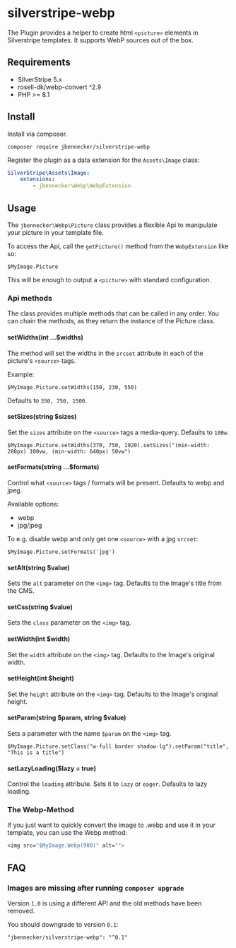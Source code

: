 # silverstripe-webp

The Plugin provides a helper to create html `<picture>` elements in Silverstripe templates. It supports WebP sources out of the box.

## Requirements

-   SilverStripe 5.x
-   rosell-dk/webp-convert ^2.9
-   PHP >= 8.1

## Install

Install via composer.

`composer require jbennecker/silverstripe-webp`

Register the plugin as a data extension for the `Assets\Image` class:

```yaml
SilverStripe\Assets\Image:
    extensions:
        - jbennecker\Webp\WebpExtension
```

## Usage

The `jbennecker\Webp\Picture` class provides a flexible Api to manipulate your picture in your template file.

To access the Api, call the `getPicture()` method from the `WebpExtension` like so:

```
$MyImage.Picture
```

This will be enough to output a `<picture>` with standard configuration.

### Api methods

The class provides multiple methods that can be called in any order. You can chain the methods, as they return the instance of the Picture class.

#### setWidths(int ...$widths)

The method will set the widths in the `srcset` attribute in each of the picture's `<source>` tags.

Example:

```
$MyImage.Picture.setWidths(150, 230, 550)
```

Defaults to `350, 750, 1500`.

#### setSizes(string $sizes)

Set the `sizes` attribute on the `<source>` tags a media-query. Defaults to `100w`.

```
$MyImage.Picture.setWidths(370, 750, 1920).setSizes("(min-width: 280px) 100vw, (min-width: 640px) 50vw")
```

#### setFormats(string ...$formats)

Control what `<source>` tags / formats will be present. Defaults to webp and jpeg.

Available options:
* webp
* jpg/jpeg

To e.g. disable webp and only get one `<source>` with a jpg `srcset`:

```
$MyImage.Picture.setFormats('jpg')
```

#### setAlt(string $value)

Sets the `alt` parameter on the `<img>` tag. Defaults to the Image's title from the CMS.

#### setCss(string $value)

Sets the `class` parameter on the `<img>` tag.

#### setWidth(int $width)

Set the `width` attribute on the `<img>` tag. Defaults to the Image's original width.

#### setHeight(int $height)

Set the `height` attribute on the `<img>` tag. Defaults to the Image's original height.

#### setParam(string $param, string $value)

Sets a parameter with the name `$param` on the `<img>` tag.

```
$MyImage.Picture.setClass("w-full border shadow-lg").setParam("title", "This is a title")
```

#### setLazyLoading($lazy = true)

Control the `loading` attribute. Sets it to `lazy` or `eager`. Defaults to lazy loading.

### The Webp-Method

If you just want to quickly convert the image to .webp and use it in your template, you can use the Webp method:

```ss
<img src="$MyImage.Webp(900)" alt="">
```

## FAQ

### Images are missing after running `composer upgrade`

Version `1.0` is using a different API and the old methods have been removed.

You should downgrade to version `0.1`:

```
"jbennecker/silverstripe-webp": "^0.1"
```

